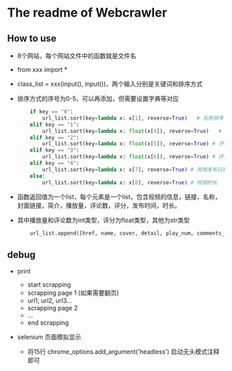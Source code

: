 # The readme of Webcrawler

## How to use

- 8个网站，每个网站文件中的函数就是文件名
- from xxx import *
- class_list = xxx(input(), input())，两个输入分别是关键词和排序方式
- 排序方式的序号为0-5，可以再添加，但需要设置字典等对应

    ```python
        if key == "0":
            url_list.sort(key=lambda x: x[1], reverse=True)   # 名称排序
        elif key == "1":
            url_list.sort(key=lambda x: float(x[4]), reverse=True)   # 播放量 / 参与用户数
        elif key == "2":
            url_list.sort(key=lambda x: float(x[5]), reverse=True) # 评论数量
        elif key == "3":
            url_list.sort(key=lambda x: float(x[6]), reverse=True) # 评分
        elif key == "4":
            url_list.sort(key=lambda x: x[7], reverse=True) # 视频发布日期
        else:
            url_list.sort(key=lambda x: x[8], reverse=True) # 视频时长
    ```

- 函数返回值为一个list，每个元素是一个list，包含视频的信息，链接，名称，封面链接，简介，播放量，评论数，评分，发布时间，时长。
- 其中播放量和评论数为int类型，评分为float类型，其他为str类型

    ```python
        url_list.append([href, name, cover, detail, play_num, comments_num, score, time_start, time_span])
    ```

## debug

- print
  - start scrapping
  - scrapping page 1 (如果需要翻页)
  - url1, url2, url3...
  - scrapping page 2
  - ...
  - end scrapping

- selenium 页面模拟显示
  - 将15行 chrome_options.add_argument('headless') 启动无头模式注释即可
